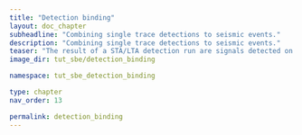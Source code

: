 ```yaml
---
title: "Detection binding"
layout: doc_chapter
subheadline: "Combining single trace detections to seismic events."
description: "Combining single trace detections to seismic events."
teaser: "The result of a STA/LTA detection run are signals detected on single traces related to the channel of a seismic station. Detection binding is used to combine these single trace detections to events using temporal constraints."
image_dir: tut_sbe/detection_binding

namespace: tut_sbe_detection_binding

type: chapter
nav_order: 13

permalink: detection_binding
---
```


